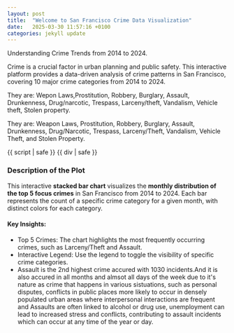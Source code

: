 ```yaml
---
layout: post
title:  "Welcome to San Francisco Crime Data Visualization"
date:   2025-03-30 11:57:16 +0100
categories: jekyll update
---
```


Understanding Crime Trends  from 2014  to 2024.

Crime is a crucial factor in urban planning and public safety. This interactive platform provides a data-driven analysis of crime patterns in San Francisco, covering 10 major crime categories from 2014 to 2024.

They are: Wepon Laws,Prostitution, Robbery, Burglary, Assault, Drunkenness, Drug/narcotic, Trespass, Larceny/theft, Vandalism, Vehicle theft, Stolen property.

They are: Weapon Laws, Prostitution, Robbery, Burglary, Assault, Drunkenness, Drug/Narcotic, Trespass, Larceny/Theft, Vandalism, Vehicle Theft, and Stolen Property.

<!-- Bokeh Plot -->
{{ script | safe }}
{{ div | safe }}

### Description of the Plot
This interactive **stacked bar chart** visualizes the **monthly distribution of the top 5 focus crimes** in San Francisco from 2014 to 2024. Each bar represents the count of a specific crime category for a given month, with distinct colors for each category.

#### Key Insights:
- Top 5 Crimes: The chart highlights the most frequently occurring crimes, such as Larceny/Theft and Assault.
- Interactive Legend: Use the legend to toggle the visibility of specific crime categories.
- Assault is the 2nd highest crime accured  with 1030 incidents.And it is also accured in all months and almsot all days of the week due to it's nature as crime that happens in various sistuations, such as personal disputes, conflicts in public places more likely to occur in densely populated urban areas where interpersonal interactions are frequent and  Assaults are often linked to alcohol or drug use, unemployment can lead to increased stress and conflicts, contributing to assault incidents which can occur at any time of the year or day.